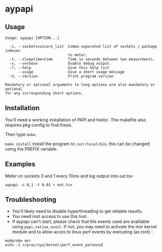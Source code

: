 # aypapi

## Usage
~~~~
Usage: aypapi [OPTION...]

  -s, --sockets=uncore_list  Comma-separated list of sockets / package indexes
                             to meter.
  -t, --sleeptime=time       Time in seconds between two measurments.
  -v, --verbose              Enable debug output.
  -?, --help                 Give this help list
      --usage                Give a short usage message
  -V, --version              Print program version

Mandatory or optional arguments to long options are also mandatory or optional
for any corresponding short options.
~~~~

## Installation
You'll need a working installation of PAPI and hwloc. The makefile also requires pkg-config to find these.

Then type `make`.

`make install` install the program to `/usr/local/bin`, this can be changed using the PREFIX variable.

## Examples
Meter on sockets 0 and 1 every 10ms and log output into out.tsv
~~~~
aypapi -s 0,1 -t 0.01 > out.tsv 
~~~~

## Troubleshooting
  - You'll likely need to disable hyperthreading to get reliable results.
  - You need root access to use this tool.
  - If aypapi can't start, please check that the events used are availiable using `papi_native_avail`. If not, you may need to activate the msr kernel module and to allow acces to linux perf events by executing (as root) :
  ~~~~
  modprobe msr
  echo -1 >/proc/sys/kernel/perf_event_paranoid
  ~~~~
